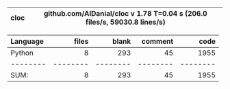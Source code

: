 cloc|github.com/AlDanial/cloc v 1.78  T=0.04 s (206.0 files/s, 59030.8 lines/s)
--- | ---

Language|files|blank|comment|code
:-------|-------:|-------:|-------:|-------:
Python|8|293|45|1955
--------|--------|--------|--------|--------
SUM:|8|293|45|1955
